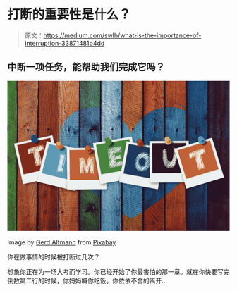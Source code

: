 # 打断的重要性是什么？

> 原文：<https://medium.com/swlh/what-is-the-importance-of-interruption-33871481b4dd>

## 中断一项任务，能帮助我们完成它吗？

![](img/2dae3a0d1b7d4bde157a975f0938e0b3.png)

Image by [Gerd Altmann](https://pixabay.com/users/geralt-9301/?utm_source=link-attribution&utm_medium=referral&utm_campaign=image&utm_content=3373329) from [Pixabay](https://pixabay.com/?utm_source=link-attribution&utm_medium=referral&utm_campaign=image&utm_content=3373329)

你在做事情的时候被打断过几次？

想象你正在为一场大考而学习。你已经开始了你最害怕的那一章。就在你快要写完倒数第二行的时候，你妈妈喊你吃饭。你依依不舍的离开…
